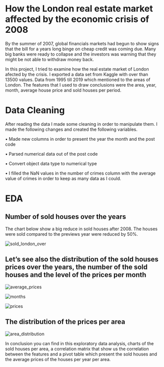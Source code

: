 # How the London real estate market affected by the economic crisis of 2008
By the summer of 2007, global financials markets had begun to show signs that the bill for a years long binge on cheap credit was coming due. Many big banks were ready to collapse and the investors was warning that they might be not able to withdraw money back. 


In this project, I tried to examine how the real estate market of London afected by the crisis. I exported a data set from Kaggle with over than 13500 values. Data from 1995 till 2019 which mentioned to the areas of London. The features that I used to draw conclusions  were the area, year, month, average house price and sold houses per period.

# Data Cleaning
After reading the data I made some cleaning in order to manipulate them. I made the following changes and created the following variables.

•	Made new columns in order to present the year the month and the post code

•	Parsed numerical data out of the post code

•	Convert object data type to numerical type

•	I filled the NaN values in the number of crimes column with the average value of crimes in order to keep as many data as I could.

# EDA

## Number of sold houses over the years

The chart below show a big reduce in sold houses after 2008. The houses were sold compared to the previews year were reduced by 50%.

![sold_london_over](https://user-images.githubusercontent.com/66875726/99805167-c2266a00-2b44-11eb-9b3f-b12eedf296b1.png)


## Let’s see also the distribution of the sold houses prices over the years, the number of the sold houses and the level of the prices per month 

![average_prices](https://user-images.githubusercontent.com/66875726/99805490-51cc1880-2b45-11eb-8c6b-bf3b8720e489.png)

![months](https://user-images.githubusercontent.com/66875726/91080590-76038080-e64e-11ea-841f-b050fcb22df5.png)

![prices](https://user-images.githubusercontent.com/66875726/91080661-98959980-e64e-11ea-9198-9cdb9b896684.png)

## The distribution of the prices per area

![area_distribution](https://user-images.githubusercontent.com/66875726/91081152-56208c80-e64f-11ea-8983-8ed5b53ce65b.png)

In conclusion you can find in this exploratory data analysis, charts of the sold houses per area, a correlation matrix that show us the correlation between the features and a pivot table which present the sold houses and the average prices of the houses per year per area. 




